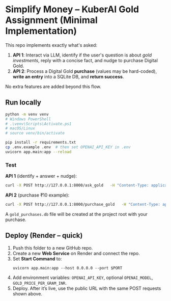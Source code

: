 # Simplify Money – KuberAI Gold Assignment (Minimal Implementation)

This repo implements exactly what's asked:
1) **API 1**: Interact via LLM, identify if the user's question is about *gold investments*, reply with a concise fact, and nudge to purchase Digital Gold.
2) **API 2**: Process a Digital Gold **purchase** (values may be hard-coded), **write an entry** into a SQLite DB, and **return success**.

No extra features are added beyond this flow.

## Run locally

```bash
python -m venv venv
# Windows PowerShell
# .\venv\Scripts\Activate.ps1
# macOS/Linux
# source venv/bin/activate

pip install -r requirements.txt
cp .env.example .env  # then set OPENAI_API_KEY in .env
uvicorn app.main:app --reload
```

### Test

**API 1** (identify + answer + nudge):
```bash
curl -X POST http://127.0.0.1:8000/ask_gold   -H "Content-Type: application/json"   -d '{"user_id":"user123","message":"Should I invest in digital gold today?"}'
```

**API 2** (purchase ₹10 example):
```bash
curl -X POST http://127.0.0.1:8000/purchase_gold   -H "Content-Type: application/json"   -d '{"user_id":"user123","name":"Kumkum Maurya","phone":"+91-9000000000","amount_inr":10}'
```

A `gold_purchases.db` file will be created at the project root with your purchase.

## Deploy (Render – quick)

1. Push this folder to a new GitHub repo.
2. Create a new **Web Service** on Render and connect the repo.
3. Set **Start Command** to:
   ```
   uvicorn app.main:app --host 0.0.0.0 --port $PORT
   ```
4. Add environment variables: `OPENAI_API_KEY`, optional `OPENAI_MODEL`, `GOLD_PRICE_PER_GRAM_INR`.
5. Deploy. After it’s live, use the public URL with the same POST requests shown above.
```


